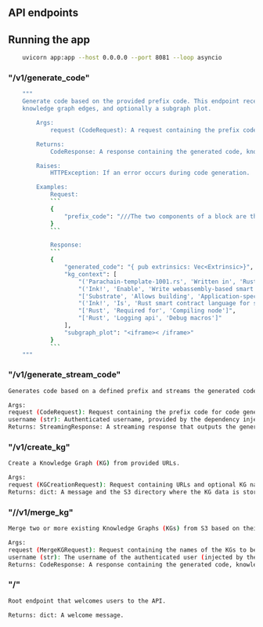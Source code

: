 ## API endpoints

## Running the app
```bash
    uvicorn app:app --host 0.0.0.0 --port 8081 --loop asyncio
```

### "/v1/generate_code"
```bash
    """
    Generate code based on the provided prefix code. This endpoint receives a prefix code and returns the generated code completion,
    knowledge graph edges, and optionally a subgraph plot.

        Args:
            request (CodeRequest): A request containing the prefix code and a subgraph plot.

        Returns:
            CodeResponse: A response containing the generated code, knowledge graph edges, and subgraph plot.

        Raises:
            HTTPException: If an error occurs during code generation.

        Examples:
            Request:
            ```
            {
                "prefix_code": "///The two components of a block are the header and the extrinsic. \\n pub struct Block<Header, Extrinsic> {"
            }
            ```

            Response:
            ```
            {
                "generated_code": "{ pub extrinsics: Vec<Extrinsic>}",
                "kg_context": [
                    "('Parachain-template-1001.rs', 'Written in', 'Rust programming language')",
                    "('Ink!', 'Enable', 'Write webassembly-based smart contracts using rust')",
                    "['Substrate', 'Allows building', 'Application-specific blockchains']",
                    "('Ink!', 'Is', 'Rust smart contract language for substrate chains')",
                    "['Rust', 'Required for', 'Compiling node']",
                    "['Rust', 'Logging api', 'Debug macros']"
                ],
                "subgraph_plot": "<iframe>< /iframe>"
            }
            ```
    """
```
### "/v1/generate_stream_code"
```bash
Generates code based on a defined prefix and streams the generated code as it is created.

Args:
request (CodeRequest): Request containing the prefix code for code generation.
username (str): Authenticated username, provided by the dependency injection.
Returns: StreamingResponse: A streaming response that outputs the generated code in real-time, with a media type of "text/event-stream".
```
### "/v1/create_kg"
```bash
Create a Knowledge Graph (KG) from provided URLs.

Args:
request (KGCreationRequest): Request containing URLs and optional KG name.
Returns: dict: A message and the S3 directory where the KG data is stored.
```
### "//v1/merge_kg"
```bash
Merge two or more existing Knowledge Graphs (KGs) from S3 based on their names and persist the merged KG to S3.

Args:
request (MergeKGRequest): Request containing the names of the KGs to be merged and the prefix code for the merged KG.
username (str): The username of the authenticated user (injected by the authenticate dependency).
Returns: CodeResponse: A response containing the generated code, knowledge graph edges, and subgraph plot.
```
### "/"
```bash
Root endpoint that welcomes users to the API.

Returns: dict: A welcome message.
```
